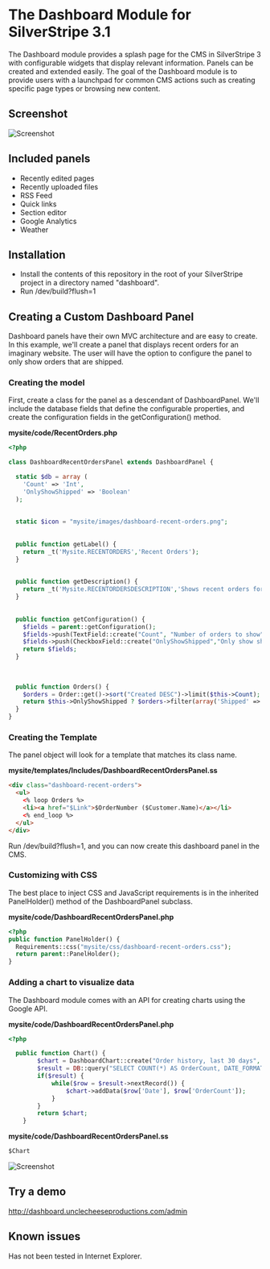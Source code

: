# The Dashboard Module for SilverStripe 3.1

The Dashboard module provides a splash page for the CMS in SilverStripe 3 with configurable widgets that display relevant information. Panels can be created and extended easily. The goal of the Dashboard module is to provide users with a launchpad for common CMS actions such as creating specific page types or browsing new content.

## Screenshot
![Screenshot](http://dashboard.unclecheeseproductions.com/mysite/images/screenshot.png)


## Included panels
* Recently edited pages
* Recently uploaded files
* RSS Feed
* Quick links
* Section editor
* Google Analytics
* Weather

## Installation

* Install the contents of this repository in the root of your SilverStripe project in a directory named "dashboard".
* Run /dev/build?flush=1


## Creating a Custom Dashboard Panel

Dashboard panels have their own MVC architecture and are easy to create. In this example, we'll create a panel that displays recent orders for an imaginary website. The user will have the option to configure the panel to only show orders that are shipped.

### Creating the model

First, create a class for the panel as a descendant of DashboardPanel. We'll include the database fields that define the configurable properties, and create the configuration fields in the getConfiguration() method.


**mysite/code/RecentOrders.php**
```php
<?php

class DashboardRecentOrdersPanel extends DashboardPanel {

  static $db = array (
    'Count' => 'Int',
    'OnlyShowShipped' => 'Boolean'
  );
  
  
  static $icon = "mysite/images/dashboard-recent-orders.png";
  
  
  public function getLabel() {
    return _t('Mysite.RECENTORDERS','Recent Orders');
  }
  
  
  public function getDescription() {
    return _t('Mysite.RECENTORDERSDESCRIPTION','Shows recent orders for this fake website.');
  }
  
  
  public function getConfiguration() {
    $fields = parent::getConfiguration();
    $fields->push(TextField::create("Count", "Number of orders to show"));
    $fields->push(CheckboxField::create("OnlyShowShipped","Only show shipped orders"));
    return $fields;
  }
  
  
  
  public function Orders() {
    $orders = Order::get()->sort("Created DESC")->limit($this->Count);
    return $this->OnlyShowShipped ? $orders->filter(array('Shipped' => true)) : $orders;
  }
}

```

### Creating the Template

The panel object will look for a template that matches its class name.

**mysite/templates/Includes/DashboardRecentOrdersPanel.ss**
```html
<div class="dashboard-recent-orders">
  <ul>
    <% loop Orders %>
    <li><a href="$Link">$OrderNumber ($Customer.Name)</a></li>
    <% end_loop %>
  </ul>
</div>
```

Run /dev/build?flush=1, and you can now create this dashboard panel in the CMS.

### Customizing with CSS

The best place to inject CSS and JavaScript requirements is in the inherited PanelHolder() method of the DashboardPanel subclass.

**mysite/code/DashboardRecentOrdersPanel.php**
```php
<?php
public function PanelHolder() {
  Requirements::css("mysite/css/dashboard-recent-orders.css");
  return parent::PanelHolder();
}
```

### Adding a chart to visualize data

The Dashboard module comes with an API for creating charts using the Google API.

**mysite/code/DashboardRecentOrdersPanel.php**
```php
<?php

  public function Chart() {
		$chart = DashboardChart::create("Order history, last 30 days", "Date", "Number of orders");
		$result = DB::query("SELECT COUNT(*) AS OrderCount, DATE_FORMAT(Date,'%d %b %Y') AS Date FROM \"Order\" GROUP BY Date");
		if($result) {
			while($row = $result->nextRecord()) {
				$chart->addData($row['Date'], $row['OrderCount']);
			}
		}
		return $chart;
	}

```

**mysite/code/DashboardRecentOrdersPanel.ss**
```html
$Chart
```

![Screenshot](http://dashboard.unclecheeseproductions.com/mysite/images/screenshot2.png)



## Try a demo

http://dashboard.unclecheeseproductions.com/admin

## Known issues

Has not been tested in Internet Explorer.
